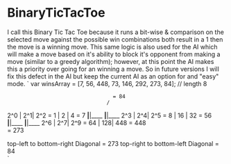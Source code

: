 # BinaryTicTacToe
I call this Binary Tic Tac Toe because it runs a bit-wise & comparison on the selected move against the possible win combinations
both result in a 1 then the move is a winning move. This same logic is also used for the AI which will make a move based on it's ability
to block it's opponent from making a move (similar to a greedy algorithm); however, at this point the AI makes this a priority over going
for an winning a move. So in future versions I will fix this defect in the AI but keep the current AI as an option for and "easy" mode.
`
var winsArray = [7, 56, 448, 73, 146, 292, 273, 84]; // length 8

                                      = 84
                                    /
2^0 | 2^1| 2^2   =     1   | 2  | 4      = 7
____|____|____         ____|____|____
2^3 | 2^4| 2^5   =     8   | 16 | 32     = 56        
____|____|____         ____|____|____
2^6 | 2^7| 2^9   =     64  | 128| 448    = 448
                                     \
                                       = 273

top-left to bottom-right Diagonal        = 273
top-right to bottom-left Diagonal        = 84   
`
